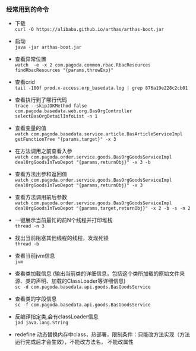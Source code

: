 ### 经常用到的命令  

* 下载  
`curl -O https://alibaba.github.io/arthas/arthas-boot.jar`

*  启动  
`java -jar arthas-boot.jar`

*  查看异常位置  
`watch  -e -x 2 com.pagoda.common.rbac.RbacResources findRbacResources "{params,throwExp}"`

*  查看crid  
`tail -100f prod.x-access.erp_basedata.log | grep 876a19e228c2cb01`

*  查看执行到了哪行代码  
`trace --skipJDKMethod false  com.pagoda.basedata.web.org.BasOrgController selectBasOrgDetailInfoList -n 1`

*  查看变量的值  
`watch com.pagoda.basedata.service.article.BasArticleServiceImpl getFunctionTree "{params,target}" -x 3`

*  在方法调用之前查看入参  
`watch com.pagoda.order.service.goods.BasOrgGoodsServiceImpl dealOrgGoodsInTwoDepot "{params,returnObj}" -x 3 -b`

*  查看方法出参和返回值  
`watch com.pagoda.order.service.goods.BasOrgGoodsServiceImpl dealOrgGoodsInTwoDepot "{params,returnObj}" -x 3`

*  查看方法调用前后参数  
`watch com.pagoda.order.service.goods.BasOrgGoodsServiceImpl dealOrgGoodsInTwoDepot "{params,target,returnObj}" -x 2 -b -s -n 2`

* 一键展示当前最忙的前N个线程并打印堆栈  
`thread -n 3`


* 找出当前阻塞其他线程的线程，发现死锁  
`thread -b`


* 查看当前jvm信息  
`jvm` 

* 查看类加载信息 (输出当前类的详细信息，包括这个类所加载的原始文件来源、类的声明、加载的ClassLoader等详细信息)  
`sc -d com.pagoda.basedata.api.goods.BasGoodsService`

* 查看类的字段信息  
`sc -f com.pagoda.basedata.api.goods.BasGoodsService`

* 反编译指定类,会有classLoader信息  
`jad java.lang.String`

* redefine 动态替换内存中class，热部署，限制条件：只能改方法实现（方法运行完成后才会生效），不能改方法名， 不能改属性

